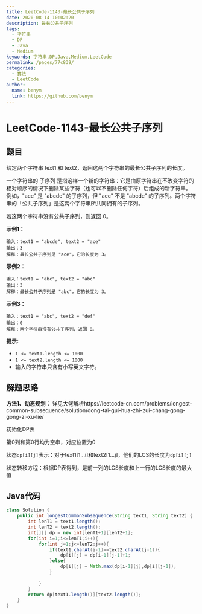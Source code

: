 ```yaml
---
title: LeetCode-1143-最长公共子序列
date: 2020-08-14 10:02:20
description: 最长公共子序列
tags: 
  - 字符串
  - DP
  - Java
  - Medium
keywords: 字符串,DP,Java,Medium,LeetCode
permalink: /pages/77c839/
categories: 
  - 算法
  - LeetCode
author: 
  name: benym
  link: https://github.com/benym
---
```


# LeetCode-1143-最长公共子序列

## 题目

给定两个字符串 text1 和 text2，返回这两个字符串的最长公共子序列的长度。

一个字符串的 子序列 是指这样一个新的字符串：它是由原字符串在不改变字符的相对顺序的情况下删除某些字符（也可以不删除任何字符）后组成的新字符串。
例如，"ace" 是 "abcde" 的子序列，但 "aec" 不是 "abcde" 的子序列。两个字符串的「公共子序列」是这两个字符串所共同拥有的子序列。

若这两个字符串没有公共子序列，则返回 0。



**示例1：**

```
输入：text1 = "abcde", text2 = "ace" 
输出：3  
解释：最长公共子序列是 "ace"，它的长度为 3。
```

**示例2：**

```
输入：text1 = "abc", text2 = "abc"
输出：3
解释：最长公共子序列是 "abc"，它的长度为 3。
```

**示例3：**

```
输入：text1 = "abc", text2 = "def"
输出：0
解释：两个字符串没有公共子序列，返回 0。
```

**提示:**

- `1 <= text1.length <= 1000`
- `1 <= text2.length <= 1000`
- 输入的字符串只含有小写英文字符。

## 解题思路

**方法1、动态规划：**
详见大佬解析https://leetcode-cn.com/problems/longest-common-subsequence/solution/dong-tai-gui-hua-zhi-zui-chang-gong-gong-zi-xu-lie/

初始化DP表

第0列和第0行均为空串，对应位置为0

状态`dp[i][j]`表示：对于text1[1...i]和text2[1...j]，他们的LCS的长度为`dp[i][j]`

状态转移方程：根据DP表得到，是前一列的LCS长度和上一行的LCS长度的最大值

## Java代码

```java
class Solution {
    public int longestCommonSubsequence(String text1, String text2) {
        int lenT1 = text1.length();
        int lenT2 = text2.length();
        int[][] dp = new int[lenT1+1][lenT2+1];
        for(int i=1;i<=lenT1;i++){
            for(int j=1;j<=lenT2;j++){
                if(text1.charAt(i-1)==text2.charAt(j-1)){
                    dp[i][j] = dp[i-1][j-1]+1;
                }else{
                    dp[i][j] = Math.max(dp[i-1][j],dp[i][j-1]);
                }
                
            }
        }
        return dp[text1.length()][text2.length()];
    }
}
```

